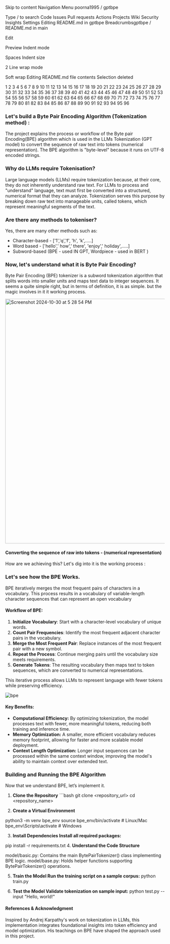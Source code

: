 Skip to content
Navigation Menu
poorna1995
/
gptbpe

Type / to search
Code
Issues
Pull requests
Actions
Projects
Wiki
Security
Insights
Settings
Editing README.md in gptbpe
Breadcrumbsgptbpe
/
README.md
in
main

Edit

Preview
Indent mode

Spaces
Indent size

2
Line wrap mode

Soft wrap
Editing README.md file contents
Selection deleted


1
2
3
4
5
6
7
8
9
10
11
12
13
14
15
16
17
18
19
20
21
22
23
24
25
26
27
28
29
30
31
32
33
34
35
36
37
38
39
40
41
42
43
44
45
46
47
48
49
50
51
52
53
54
55
56
57
58
59
60
61
62
63
64
65
66
67
68
69
70
71
72
73
74
75
76
77
78
79
80
81
82
83
84
85
86
87
88
89
90
91
92
93
94
95
96


### Let's build a Byte Pair Encoding Algorithm (Tokenization method) :

The project explains the process or workflow of the Byte pair Encoding(BPE) algorithm which is used in the LLMs Tokenization (GPT model) to convert the sequence of raw text into tokens (numerical representation). The BPE algorithm is "byte-level" because it runs on UTF-8 encoded strings.

                 
### Why do LLMs require Tokenisation?
Large language models (LLMs) require tokenization because, at their core, they do not inherently understand raw text. For LLMs to process and "understand" language, text must first be converted into a structured, numerical format that they can analyze. Tokenization serves this purpose by breaking down raw text into manageable units, called tokens, which represent meaningful segments of the text.

### Are there any methods to tokeniser?
Yes, there are many other methods such as:
- Character-based - ['1','q','f', 'h', 'k',.....]
- Word based - ['hello',' how',' there', 'enjoy',' holiday',.....]
- Subword-based (BPE - used IN GPT, Wordpiece - used in BERT )  


### Now, let's understand what it is Byte Pair Encoding?
Byte Pair Encoding (BPE) tokenizer is a subword tokenization algorithm that splits words into smaller units and maps text data to integer sequences. It seems a quite simple right, but in terms of definition, it is as simple. but the magic involves in it it working process.




<img width="771" alt="Screenshot 2024-10-30 at 5 28 54 PM" src="https://github.com/user-attachments/assets/7ac1a230-1628-4c14-a84f-a072d4f17716">

                 
                 
  #### Converting the sequence of raw into tokens - (numerical representation)

 How are we achieving this? Let's dig into it is the working process :

 ### Let's see how the BPE Works.
 BPE iteratively merges the most frequent pairs of characters in a vocabulary. This process results in a vocabulary of variable-length character sequences that can represent an open vocabulary

 #### Workflow of BPE:
 
 1. **Initialize Vocabulary**: Start with a character-level vocabulary of unique words.
2. **Count Pair Frequencies**: Identify the most frequent adjacent character pairs in the vocabulary.
3. **Merge the Most Frequent Pair**: Replace instances of the most frequent pair with a new symbol.
4. **Repeat the Process**: Continue merging pairs until the vocabulary size meets requirements.
5. **Generate Tokens**: The resulting vocabulary then maps text to token sequences, which are converted to numerical representations.

This iterative process allows LLMs to represent language with fewer tokens while preserving efficiency.


 ![bpe](https://github.com/user-attachments/assets/51d69f84-a777-4748-b578-84824561c7f4)


#### Key Benefits:
- **Computational Efficiency:** By optimizing tokenization, the model processes text with fewer, more meaningful tokens, reducing both training and inference time.
- **Memory Optimization:** A smaller, more efficient vocabulary reduces memory footprint, allowing for faster and more scalable model deployment.
- **Context Length Optimization:** Longer input sequences can be processed within the same context window, improving the model's ability to maintain context over extended text.



### Building and Running the BPE Algorithm

Now that we understand BPE, let’s implement it.

1. **Clone the Repository**
       ```bash
   git clone <repository_url>
   cd <repository_name>


2. **Create a Virtual Environment**

  python3 -m venv bpe_env
  source bpe_env/bin/activate  # Linux/Mac
  bpe_env\Scripts\activate  # Windows
  
3. **Install Dependencies Install all required packages:**
   
  pip install -r requirements.txt
4. **Understand the Code Structure**

  model/basic.py: Contains the main BytePairTokenizer() class implementing BPE logic.
  model/base.py: Holds helper functions supporting BytePairTokenizer() operations.

5. **Train the Model Run the training script on a sample corpus:**
    python train.py

6. **Test the Model Validate tokenization on sample input:**
    python test.py --input "Hello, world!"


#### References & Acknowledgment
Inspired by Andrej Karpathy's work on tokenization in LLMs, this implementation integrates foundational insights into token efficiency and model optimization. His teachings on BPE have shaped the approach used in this project.




